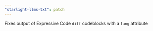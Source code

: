 ```yaml
---
"starlight-llms-txt": patch
---
```


Fixes output of Expressive Code `diff` codeblocks with a `lang` attribute
